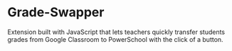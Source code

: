 # Grade-Swapper
Extension built with JavaScript that lets teachers quickly transfer students grades from Google Classroom to PowerSchool with the click of a button.
